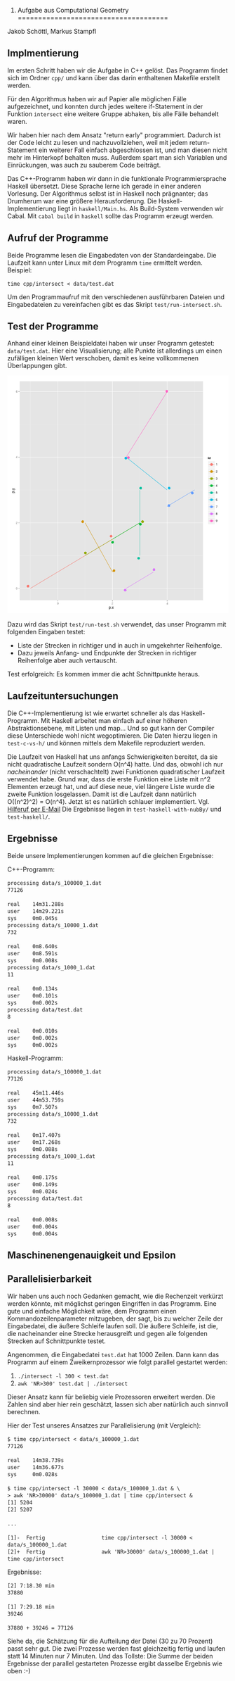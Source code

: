 1. Aufgabe aus Computational Geometry
=====================================

Jakob Schöttl, Markus Stampfl


Implmentierung
--------------

Im ersten Schritt haben wir die Aufgabe in C++ gelöst.  Das Programm findet
sich im Ordner `cpp/` und kann über das darin enthaltenen Makefile erstellt
werden.

Für den Algorithmus haben wir auf Papier alle möglichen Fälle aufgezeichnet,
und konnten durch jedes weitere if-Statement in der Funktion `intersect` eine
weitere Gruppe abhaken, bis alle Fälle behandelt waren.

Wir haben hier nach dem Ansatz "return early" programmiert.  Dadurch ist der
Code leicht zu lesen und nachzuvollziehen, weil mit jedem return-Statement
ein weiterer Fall einfach abgeschlossen ist, und man diesen nicht mehr im
Hinterkopf behalten muss.  Außerdem spart man sich Variablen und Einrückungen,
was auch zu sauberem Code beiträgt.

Das C++-Programm haben wir dann in die funktionale Programmiersprache Haskell
übersetzt.  Diese Sprache lerne ich gerade in einer anderen Vorlesung.  Der
Algorithmus selbst ist in Haskell noch prägnanter; das Drumherum war eine
größere Herausforderung.  Die Haskell-Implementierung liegt in `haskell/Main.hs`.
Als Build-System verwenden wir Cabal.  Mit `cabal build` in `haskell` sollte
das Programm erzeugt werden.


Aufruf der Programme
--------------------

Beide Programme lesen die Eingabedaten von der Standardeingabe.  Die Laufzeit
kann unter Linux mit dem Programm `time` ermittelt werden.  Beispiel:

    time cpp/intersect < data/test.dat

Um den Programmaufruf mit den verschiedenen ausführbaren Dateien und
Eingabedateien zu vereinfachen gibt es das Skript `test/run-intersect.sh`.


Test der Programme
------------------

Anhand einer kleinen Beispieldatei haben wir unser Programm getestet:
`data/test.dat`.  Hier eine Visualisierung; alle Punkte ist allerdings
um einen zufälligen kleinen Wert verschoben, damit es keine vollkommenen
Überlappungen gibt.

![Beispieldatei](test/test.png)

Dazu wird das Skript `test/run-test.sh` verwendet, das unser Programm
mit folgenden Eingaben testet:

* Liste der Strecken in richtiger und in auch in umgekehrter Reihenfolge.
* Dazu jeweils Anfang- und Endpunkte der Strecken in richtiger Reihenfolge
  aber auch vertauscht.

Test erfolgreich: Es kommen immer die acht Schnittpunkte heraus.


Laufzeituntersuchungen
----------------------

Die C++-Implementierung ist wie erwartet schneller als das Haskell-Programm.
Mit Haskell arbeitet man einfach auf einer höheren Abstraktionsebene, mit
Listen und map...  Und so gut kann der Compiler diese Unterschiede wohl nicht
wegoptimieren.  Die Daten hierzu liegen in `test-c-vs-h/` und können mittels
dem Makefile reproduziert werden.

Die Laufzeit von Haskell hat uns anfangs Schwierigkeiten bereitet, da sie
nicht quadratische Laufzeit sondern O(n^4) hatte.  Und das, obwohl ich nur
*nacheinander* (nicht verschachtelt) zwei Funktionen quadratischer Laufzeit
verwendet habe.  Grund war, dass die erste Funktion eine Liste mit n^2 Elementen
erzeugt hat, und auf diese neue, viel längere Liste wurde die zweite Funktion
losgelassen.  Damit ist die Laufzeit dann natürlich O((n^2)^2) = O(n^4).
Jetzt ist es natürlich schlauer implementiert.
Vgl. [Hilferuf per E-Mail](test-haskell-with-nubBy/Haskell_Programmlaufzeit.eml)
Die Ergebnisse liegen in `test-haskell-with-nubBy/` und `test-haskell/`.


Ergebnisse
----------

Beide unsere Implementierungen kommen auf die gleichen Ergebnisse:

C++-Programm:

```
processing data/s_100000_1.dat
77126

real    14m31.288s
user    14m29.221s
sys     0m0.045s
processing data/s_10000_1.dat
732

real    0m8.640s
user    0m8.591s
sys     0m0.008s
processing data/s_1000_1.dat
11

real    0m0.134s
user    0m0.101s
sys     0m0.002s
processing data/test.dat
8

real    0m0.010s
user    0m0.002s
sys     0m0.002s
```

Haskell-Programm:

```
processing data/s_100000_1.dat
77126

real    45m11.446s
user    44m53.759s
sys     0m7.507s
processing data/s_10000_1.dat
732

real    0m17.407s
user    0m17.268s
sys     0m0.088s
processing data/s_1000_1.dat
11

real    0m0.175s
user    0m0.149s
sys     0m0.024s
processing data/test.dat
8

real    0m0.008s
user    0m0.004s
sys     0m0.004s
```


Maschinenengenauigkeit und Epsilon
----------------------------------




Parallelisierbarkeit
--------------------

Wir haben uns auch noch Gedanken gemacht, wie die Rechenzeit verkürzt
werden könnte, mit möglichst geringen Eingriffen in das Programm.  Eine gute
und einfache Möglichkeit wäre, dem Programm einen Kommandozeilenparameter
mitzugeben, der sagt, bis zu welcher Zeile der Eingabedatei, die äußere
Schleife laufen soll.  Die äußere Schleife, ist die, die nacheinander eine
Strecke herausgreift und gegen alle folgenden Strecken auf Schnittpunkte testet.

Angenommen, die Eingabedatei `test.dat` hat 1000 Zeilen. Dann kann das
Programm auf einem Zweikernprozessor wie folgt parallel gestartet werden:

1. `./intersect -l 300 < test.dat`
2. `awk 'NR>300' test.dat | ./intersect`

Dieser Ansatz kann für beliebig viele Prozessoren erweitert werden.
Die Zahlen sind aber hier rein geschätzt, lassen sich aber natürlich
auch sinnvoll berechnen.

Hier der Test unseres Ansatzes zur Parallelisierung (mit Vergleich):

```
$ time cpp/intersect < data/s_100000_1.dat
77126

real    14m38.739s
user    14m36.677s
sys     0m0.028s

$ time cpp/intersect -l 30000 < data/s_100000_1.dat & \
> awk 'NR>30000' data/s_100000_1.dat | time cpp/intersect &
[1] 5204
[2] 5207

...

[1]-  Fertig                  time cpp/intersect -l 30000 < data/s_100000_1.dat
[2]+  Fertig                  awk 'NR>30000' data/s_100000_1.dat | time cpp/intersect
```

Ergebnisse:

```
[2] 7:18.30 min
37880

[1] 7:29.18 min
39246

37880 + 39246 = 77126
```

Siehe da, die Schätzung für die Aufteilung der Datei (30 zu 70 Prozent)
passt sehr gut.  Die zwei Prozesse werden fast gleichzeitig fertig und
laufen statt 14 Minuten nur 7 Minuten.  Und das Tollste: Die Summe der
beiden Ergebnisse der parallel gestarteten Prozesse ergibt dasselbe
Ergebnis wie oben :-)
